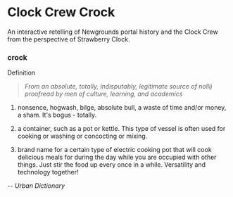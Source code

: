 # Clock Crew Crock

An interactive retelling of Newgrounds portal history and the Clock Crew from the perspective of Strawberry Clock.

### crock

Definition

> *From an absolute, totally, indisputably, legitimate source of nollij proofread by men of culture, learning, and academics*

1. nonsence, hogwash, bilge, absolute bull, a waste of time and/or money, a sham. It's bogus - totally.

2. a container, such as a pot or kettle. This type of vessel is often used for cooking or washing or concocting or mixing.

3. brand name for a certain type of electric cooking pot that will cook delicious meals for during the day while you are occupied with other things. Just stir the food up every once in a while. Versatility and technology together!

-- *Urban Dictionary*